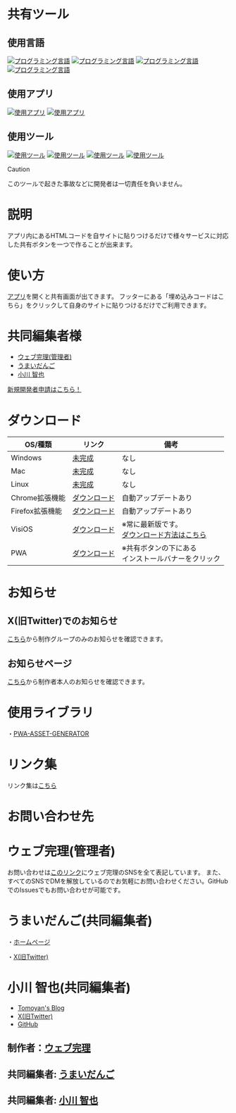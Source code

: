 # 共有ツール

## 使用言語

[![プログラミング言語](https://skillicons.dev/icons?i=html)](https://wikipedia.org/wiki/HyperText_Markup_Language)
[![プログラミング言語](https://skillicons.dev/icons?i=css)](https://wikipedia.org/wiki/Cascading_Style_Sheets)
[![プログラミング言語](https://skillicons.dev/icons?i=js)](https://wikipedia.org/wiki/JavaScript)
[![プログラミング言語](https://skillicons.dev/icons?i=php)](https://wikipedia.org/wiki/PHP)

## 使用アプリ

[![使用アプリ](https://skillicons.dev/icons?i=discord)](https://discord.com)
[![使用アプリ](https://skillicons.dev/icons?i=notion)](https://notion.so/)

## 使用ツール

[![使用ツール](https://skillicons.dev/icons?i=electron)](https://electronjs.org)
[![使用ツール](https://skillicons.dev/icons?i=git)](https://git-scm.com/)
[![使用ツール](https://skillicons.dev/icons?i=github)](https://github.com)
[![使用ツール](https://skillicons.dev/icons?i=vscode)](https://code.visualstudio.com/)

>[!CAUTION]
>このツールで起きた事故などに開発者は一切責任を負いません。

# 説明
アプリ内にあるHTMLコードを自サイトに貼りつけるだけで様々サービスに対応した共有ボタンを一つで作ることが出来ます。

# 使い方
[アプリ](https://share-tool.net)を開くと共有画面が出てきます。
フッターにある「埋め込みコードはこちら」をクリックして自身のサイトに貼りつけるだけでご利用できます。

# 共同編集者様

- [ウェブ完理(管理者)](#ウェブ完理管理者)
- [うまいだんご](#うまいだんご共同編集者)
- [小川 智也](#小川-智也共同編集者)

[新規開発者申請はこちら！](https://share-tool.net/dev/new)

# ダウンロード
|OS/種類|リンク|備考|
|-|-|-|
|Windows|[未完成]()|なし|
|Mac|[未完成]()|なし|
|Linux|[未完成]()|なし|
|Chrome拡張機能|[ダウンロード](https://chromewebstore.google.com/detail/folhpgnfkkbpgchbambnjdkaaleaefgh)|自動アップデートあり|
|Firefox拡張機能|[ダウンロード](https://addons.mozilla.org/ja/firefox/addon/%E5%85%B1%E6%9C%89%E3%83%84%E3%83%BC%E3%83%AB-share-tool/)|自動アップデートあり|
|VisiOS|[ダウンロード](https://github.com/webfullsympathy/share-tool/releases/download/v3.5/share-tool.visiapp)|※常に最新版です。<br>[ダウンロード方法はこちら](https://github.com/webfullsympathy/webfullsympathy/blob/main/post/visios/app_download.md)|
|PWA|[ダウンロード](https://share-tool.net)|※共有ボタンの下にある<br>インストールバナーをクリック|

# お知らせ

## X(旧Twitter)でのお知らせ
[こちら](https://x.com/search?q=%23%E5%85%B1%E6%9C%89%E3%83%84%E3%83%BC%E3%83%AB_%E3%82%A6%E3%82%A7%E3%83%96%E5%AE%8C%E7%90%86)から制作グループのみのお知らせを確認できます。

## お知らせページ
[こちら](https://flawless-pancake-f2b.notion.site/1166e1c012538078af71d00a6849647b)から制作者本人のお知らせを確認できます。

# 使用ライブラリ
・[PWA-ASSET-GENERATOR](https://www.npmjs.com/package/pwa-asset-generator)

# リンク集
リンク集は[こちら](https://lit.link/sharetool)

# お問い合わせ先

# ウェブ完理(管理者)
お問い合わせは[このリンク](https://link.webfullsympathy.com)にウェブ完理のSNSを全て表記しています。
また、すべてのSNSでDMを解放しているのでお気軽にお問い合わせください。GitHubでのIssuesでもお問い合わせが可能です。

# うまいだんご(共同編集者)
・[ホームページ](https://umaidango.github.io/me/)

・[X(旧Twitter)](https://x.com/dango12_dango)

# 小川 智也(共同編集者)

- [Tomoyan's Blog](https://ogatomo.net)
- [X(旧Twitter)](https://x.com/ogatomo21)
- [GitHub](https://github.com/ogatomo21)

## 制作者：[ウェブ完理](https://webfullsympathy.github.io/)
## 共同編集者: [うまいだんご](https://umaidango.github.io/me/)
## 共同編集者: [小川 智也](https://ogatomo.net)

